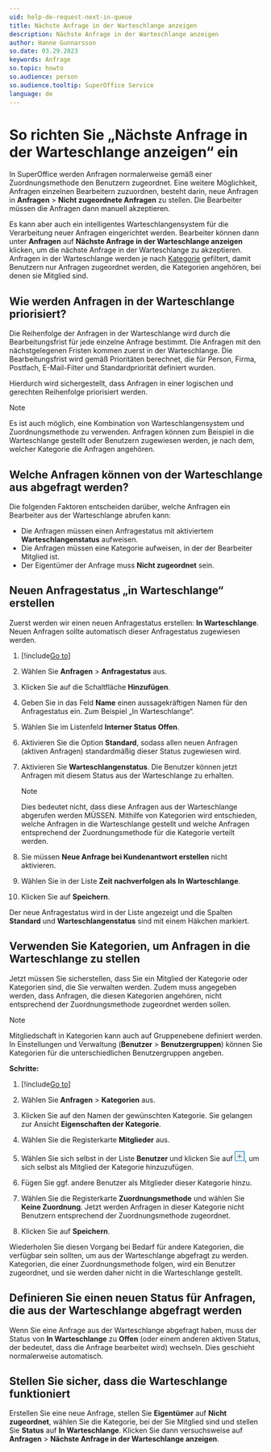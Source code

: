 ```yaml
---
uid: help-de-request-next-in-queue
title: Nächste Anfrage in der Warteschlange anzeigen
description: Nächste Anfrage in der Warteschlange anzeigen
author: Hanne Gunnarsson
so.date: 03.29.2023
keywords: Anfrage
so.topic: howto
so.audience: person
so.audience.tooltip: SuperOffice Service
language: de
---
```


# So richten Sie „Nächste Anfrage in der Warteschlange anzeigen“ ein

In SuperOffice werden Anfragen normalerweise gemäß einer Zuordnungsmethode den Benutzern zugeordnet. Eine weitere Möglichkeit, Anfragen einzelnen Bearbeitern zuzuordnen, besteht darin, neue Anfragen in **Anfragen** > **Nicht zugeordnete Anfragen** zu stellen. Die Bearbeiter müssen die Anfragen dann manuell akzeptieren.

Es kann aber auch ein intelligentes Warteschlangensystem für die Verarbeitung neuer Anfragen eingerichtet werden. Bearbeiter können dann unter **Anfragen** auf **Nächste Anfrage in der Warteschlange anzeigen** klicken, um die nächste Anfrage in der Warteschlange zu akzeptieren. Anfragen in der Warteschlange werden je nach [Kategorie][2] gefiltert, damit Benutzern nur Anfragen zugeordnet werden, die Kategorien angehören, bei denen sie Mitglied sind.

## Wie werden Anfragen in der Warteschlange priorisiert?

Die Reihenfolge der Anfragen in der Warteschlange wird durch die Bearbeitungsfrist für jede einzelne Anfrage bestimmt. Die Anfragen mit den nächstgelegenen Fristen kommen zuerst in der Warteschlange. Die Bearbeitungsfrist wird gemäß Prioritäten berechnet, die für Person, Firma, Postfach, E-Mail-Filter und Standardpriorität definiert wurden.

Hierdurch wird sichergestellt, dass Anfragen in einer logischen und gerechten Reihenfolge priorisiert werden.

> [!NOTE]
> Es ist auch möglich, eine Kombination von Warteschlangensystem und Zuordnungsmethode zu verwenden. Anfragen können zum Beispiel in die Warteschlange gestellt oder Benutzern zugewiesen werden, je nach dem, welcher Kategorie die Anfragen angehören.

## Welche Anfragen können von der Warteschlange aus abgefragt werden?

Die folgenden Faktoren entscheiden darüber, welche Anfragen ein Bearbeiter aus der Warteschlange abrufen kann:

* Die Anfragen müssen einen Anfragestatus mit aktiviertem **Warteschlangenstatus** aufweisen.
* Die Anfragen müssen eine Kategorie aufweisen, in der der Bearbeiter Mitglied ist.
* Der Eigentümer der Anfrage muss **Nicht zugeordnet** sein.

## Neuen Anfragestatus „in Warteschlange“ erstellen

Zuerst werden wir einen neuen Anfragestatus erstellen: **In Warteschlange**. Neuen Anfragen sollte automatisch dieser Anfragestatus zugewiesen werden.

1. [!include[Go to](../../learn/includes/goto-sm.md)]

1. Wählen Sie **Anfragen** > **Anfragestatus** aus.

1. Klicken Sie auf die Schaltfläche **Hinzufügen**.

1. Geben Sie in das Feld **Name** einen aussagekräftigen Namen für den Anfragestatus ein. Zum Beispiel „In Warteschlange“.

1. Wählen Sie im Listenfeld **Interner Status** **Offen**.

1. Aktivieren Sie die Option **Standard**, sodass allen neuen Anfragen (aktiven Anfragen) standardmäßig dieser Status zugewiesen wird.

1. Aktivieren Sie **Warteschlangenstatus**. Die Benutzer können jetzt Anfragen mit diesem Status aus der Warteschlange zu erhalten.

    > [!NOTE]
    > Dies bedeutet nicht, dass diese Anfragen aus der Warteschlange abgerufen werden MÜSSEN. Mithilfe von Kategorien wird entschieden, welche Anfragen in die Warteschlange gestellt und welche Anfragen entsprechend der Zuordnungsmethode für die Kategorie verteilt werden.

1. Sie müssen **Neue Anfrage bei Kundenantwort erstellen** nicht aktivieren.

1. Wählen Sie in der Liste **Zeit nachverfolgen als** **In Warteschlange**.

1. Klicken Sie auf **Speichern**.

Der neue Anfragestatus wird in der Liste angezeigt und die Spalten **Standard** und **Warteschlangenstatus** sind mit einem Häkchen markiert.

## Verwenden Sie Kategorien, um Anfragen in die Warteschlange zu stellen

Jetzt müssen Sie sicherstellen, dass Sie ein Mitglied der Kategorie oder Kategorien sind, die Sie verwalten werden. Zudem muss angegeben werden, dass Anfragen, die diesen Kategorien angehören, nicht entsprechend der Zuordnungsmethode zugeordnet werden sollen.

> [!NOTE]
> Mitgliedschaft in Kategorien kann auch auf Gruppenebene definiert werden. In Einstellungen und Verwaltung (**Benutzer** > **Benutzergruppen**) können Sie Kategorien für die unterschiedlichen Benutzergruppen angeben.

**Schritte:**

1. [!include[Go to](../../learn/includes/goto-sm.md)]

1. Wählen Sie **Anfragen** > **Kategorien** aus.

1. Klicken Sie auf den Namen der gewünschten Kategorie. Sie gelangen zur Ansicht **Eigenschaften der Kategorie**.

1. Wählen Sie die Registerkarte **Mitglieder** aus.

1. Wählen Sie sich selbst in der Liste **Benutzer** und klicken Sie auf ![Symbol][img1], um sich selbst als Mitglied der Kategorie hinzuzufügen.

1. Fügen Sie ggf. andere Benutzer als Mitglieder dieser Kategorie hinzu.

1. Wählen Sie die Registerkarte **Zuordnungsmethode** und wählen Sie **Keine Zuordnung**. Jetzt werden Anfragen in dieser Kategorie nicht Benutzern entsprechend der Zuordnungsmethode zugeordnet.

1. Klicken Sie auf **Speichern**.

Wiederholen Sie diesen Vorgang bei Bedarf für andere Kategorien, die verfügbar sein sollten, um aus der Warteschlange abgefragt zu werden. Kategorien, die einer Zuordnungsmethode folgen, wird ein Benutzer zugeordnet, und sie werden daher nicht in die Warteschlange gestellt.

<!-- markdownlint-disable-next-line MD013 -->
## Definieren Sie einen neuen Status für Anfragen, die aus der Warteschlange abgefragt werden

Wenn Sie eine Anfrage aus der Warteschlange abgefragt haben, muss der Status von **In Warteschlange** zu **Offen** (oder einem anderen aktiven Status, der bedeutet, dass die Anfrage bearbeitet wird) wechseln. Dies geschieht normalerweise automatisch.

## Stellen Sie sicher, dass die Warteschlange funktioniert

Erstellen Sie eine neue Anfrage, stellen Sie **Eigentümer** auf **Nicht zugeordnet**, wählen Sie die Kategorie, bei der Sie Mitglied sind und stellen Sie **Status** auf **In Warteschlange**. Klicken Sie dann versuchsweise auf **Anfragen** > **Nächste Anfrage in der Warteschlange anzeigen**.

<!-- Referenced links -->
[2]: category/index.md

<!-- Referenced images -->
[img1]: ../../../media/icons/btn-add.png
